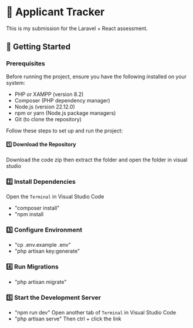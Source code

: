# 📝 Applicant Tracker
This is my submission for the Laravel + React assessment.

## 🚀 Getting Started
### Prerequisites
Before running the project, ensure you have the following installed on your system:
- PHP or XAMPP (version 8.2)
- Composer (PHP dependency manager)
- Node.js (version 22.12.0)
- npm or yarn (Node.js package managers)
- Git (to clone the repository)

Follow these steps to set up and run the project:

#### 1️⃣ Download the Repository
Download the code zip then extract the folder and open the folder in visual studio

### 2️⃣ Install Dependencies
Open the `Terminal` in Visual Studio Code
- "composer install"
- "npm install

### 3️⃣ Configure Environment
- "cp .env.example .env"
- "php artisan key:generate"

### 4️⃣ Run Migrations
- "php artisan migrate"

### 5️⃣ Start the Development Server
- "npm run dev"
Open another tab of `Terminal` in Visual Studio Code
- "php artisan serve"
Then ctrl + click the link
